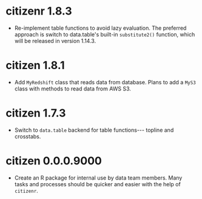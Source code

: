 # citizenr 1.8.3

* Re-implement table functions to avoid lazy evaluation. The preferred approach is switch to data.table's built-in `substitute2()` function, which will be released in version 1.14.3. 

# citizen 1.8.1

* Add `MyRedshift` class that reads data from database. Plans to add a `MyS3` class with methods to read data from AWS S3. 

# citizen 1.7.3

* Switch to `data.table` backend for table functions--- topline and crosstabs.

# citizen 0.0.0.9000

* Create an R package for internal use by data team members. Many tasks and processes should be quicker and easier with the help of `citizenr`. 
